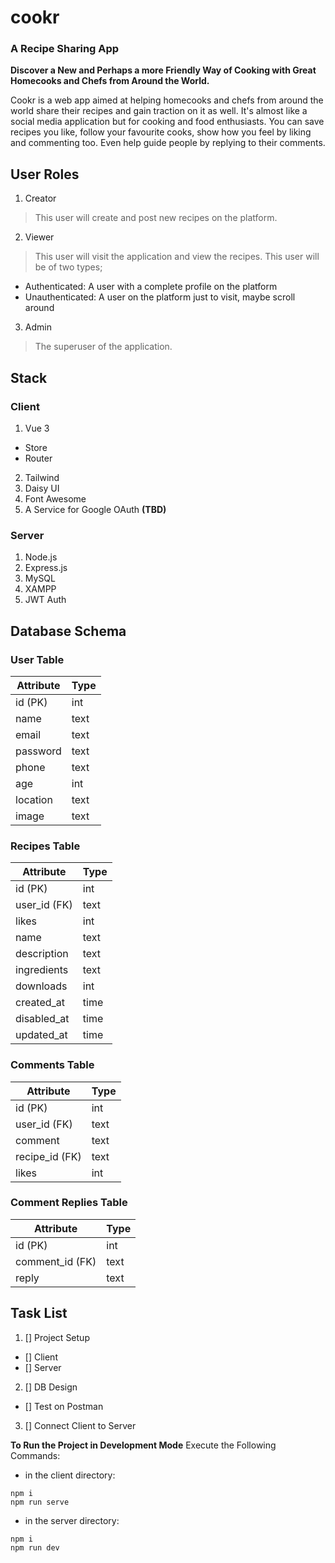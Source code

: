 # cookr
### A Recipe Sharing App

**Discover a New and Perhaps a more Friendly Way of Cooking with Great Homecooks and Chefs from Around the World.**

Cookr is a web app aimed at helping homecooks and chefs from around the world share their recipes and gain traction
on it as well. It's almost like a social media application but for cooking and food enthusiasts. You can save recipes
you like, follow your favourite cooks, show how you feel by liking and commenting too. Even help guide people by replying
to their comments.

## User Roles
1. Creator
  > This user will create and post new recipes on the platform.
2. Viewer
  > This user will visit the application and view the recipes. This user will be of two types;
  - Authenticated: A user with a complete profile on the platform
  - Unauthenticated: A user on the platform just to visit, maybe scroll around
3. Admin
  > The superuser of the application.

## Stack
### Client
1. Vue 3
  - Store
  - Router
2. Tailwind
3. Daisy UI
4. Font Awesome
5. A Service for Google OAuth **(TBD)**

### Server
1. Node.js
2. Express.js
3. MySQL
4. XAMPP
5. JWT Auth

## Database Schema
### User Table
| Attribute | Type |
| --------- | ---- |
| id (PK)   | int  |
| name      | text |
| email     | text |
| password  | text |
| phone     | text |
| age       | int  |
| location  | text |
| image     | text |

### Recipes Table
| Attribute    | Type |
| -------------|----- |
| id (PK)      | int  |
| user_id (FK) | text |
| likes        | int  |
| name         | text |
| description  | text |
| ingredients  | text |
| downloads    | int  |
| created_at   | time |
| disabled_at  | time |
| updated_at   | time |

### Comments Table
| Attribute      | Type |
| ---------------|----- |
| id (PK)        | int  |
| user_id (FK)   | text |
| comment        | text |
| recipe_id (FK) | text |
| likes          | int  |

### Comment Replies Table
| Attribute       | Type |
| ----------------|----- |
| id (PK)         | int  |
| comment_id (FK) | text |
| reply           | text |

## Task List
1. [] Project Setup
  - [] Client
  - [] Server
2. [] DB Design
 - [] Test on Postman
3. [] Connect Client to Server

**To Run the Project in Development Mode**
Execute the Following Commands:
- in the client directory:
```
npm i
npm run serve
```

- in the server directory:
```
npm i
npm run dev
```
